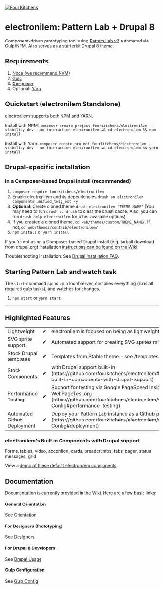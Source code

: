[![Four Kitchens](https://img.shields.io/badge/4K-Four%20Kitchens-35AA4E.svg)](https://fourkitchens.com/)

# electronilem: Pattern Lab + Drupal 8

Component-driven prototyping tool using [Pattern Lab v2](http://patternlab.io/) automated via Gulp/NPM. Also serves as a starterkit Drupal 8 theme.

## Requirements

  1. [Node (we recommend NVM)](https://github.com/creationix/nvm)
  2. [Gulp](http://gulpjs.com/)
  3. [Composer](https://getcomposer.org/)
  4. Optional: [Yarn](https://github.com/yarnpkg/yarn)

## Quickstart (electronilem Standalone)
electronilem supports both NPM and YARN.

Install with NPM:
`composer create-project fourkitchens/electronilem --stability dev --no-interaction electronilem && cd electronilem && npm install`

Install with Yarn:
`composer create-project fourkitchens/electronilem --stability dev --no-interaction electronilem && cd electronilem && yarn install`

## Drupal-specific installation

### In a Composer-based Drupal install (recommended)

  1. `composer require fourkitchens/electronilem`
  2. Enable electronilem and its dependencies `drush en electronilem components unified_twig_ext -y`
  3. **Optional**: Create cloned theme `drush electronilem "THEME NAME"` (You may need to run `drush cc drush` to clear the drush cache. Also, you can run `drush help electronilem` for other available options)
  4. If you created a cloned theme, `cd web/themes/custom/THEME_NAME/`. If not, `cd web/themes/contrib/electronilem/`
  5. `npm install` or `yarn install`

If you're not using a Composer-based Drupal install (e.g. tarball download from drupal.org) installation [instructions can be found on the Wiki](https://github.com/fourkitchens/electronilem/wiki/Installation).

Troubleshooting Installation: See [Drupal Installation FAQ](https://github.com/fourkitchens/electronilem/wiki/Installation#drupal-installation-faq).

## Starting Pattern Lab and watch task

The `start` command spins up a local server, compiles everything (runs all required gulp tasks), and watches for changes.

  1. `npm start` or `yarn start`

  ---

## Highlighted Features

<table><tbody>
<tr><td>Lightweight</td><td>✔</td><td>electronilem is focused on being as lightweight as possible.</td></tr>
<tr><td>SVG sprite support </td><td><strong>✔</strong></td><td>Automated support for creating SVG sprites mixins/classes.</td></tr>
<tr><td>Stock Drupal templates </td><td><strong>✔</strong></td><td>Templates from Stable theme - see /templates directory</td></tr>
<tr><td>Stock Components </td><td><strong>✔</strong></td><td>with Drupal support built-in (https://github.com/fourkitchens/electronilem#electronilems-built-in-components-with-drupal-support)</td></tr>
<tr><td>Performance Testing </td><td><strong>✔</strong></td><td>Support for testing via Google PageSpeed Insights and WebPageTest.org (https://github.com/fourkitchens/electronilem/wiki/Gulp-Config#performance-testing)</td></tr>
<tr><td>Automated Github Deployment </td><td><strong>✔</strong></td><td>Deploy your Pattern Lab instance as a Github page (https://github.com/fourkitchens/electronilem/wiki/Gulp-Config#deployment)</td></tr>
</tbody></table>

<h3 id="components">electronilem's Built in Components with Drupal support</h3>
Forms, tables, video, accordion, cards, breadcrumbs, tabs, pager, status messages, grid

View a [demo of these default electronilem components](https://fourkitchens.github.io/electronilem/pattern-lab/public/).

## Documentation
Documentation is currently provided in [the Wiki](https://github.com/fourkitchens/electronilem/wiki). Here are a few basic links:

#### General Orientation

See [Orientation](https://github.com/fourkitchens/electronilem/wiki/Orientation)

#### For Designers (Prototyping)

See [Designers](https://github.com/fourkitchens/electronilem/wiki/For-Designers)

#### For Drupal 8 Developers

See [Drupal Usage](https://github.com/fourkitchens/electronilem/wiki/Drupal-Usage)

#### Gulp Configuration

See [Gulp Config](https://github.com/fourkitchens/electronilem/wiki/Gulp-Config)
